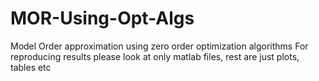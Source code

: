 # MOR-Using-Opt-Algs
Model Order approximation using zero order optimization algorithms
For reproducing results please look at only matlab files, rest are just plots, tables etc
